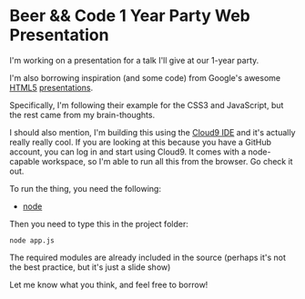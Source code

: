 # Beer && Code 1 Year Party Web Presentation

I'm working on a presentation for a talk I'll give at our 1-year party.

I'm also borrowing inspiration (and some code) from Google's awesome [HTML5](http://slides.html5rocks.com) 
[presentations](http://html5slides.googlecode.com/svn/trunk/template/index.html).

Specifically, I'm following their example for the CSS3 and JavaScript, but the
rest came from my brain-thoughts.

I should also mention, I'm building this using the [Cloud9 IDE](http://cloud9ide.com/) and it's actually 
really really cool. If you are looking at this because you have a GitHub account, you can log in and start using Cloud9. It comes with a node-capable workspace, so I'm able to run all this from the browser. Go check it out.

To run the thing, you need the following:

* [node](http://nodejs.org)

Then you need to type this in the project folder:

    node app.js

The required modules are already included in the source (perhaps it's not the best practice, but it's just a slide show)
    
Let me know what you think, and feel free to borrow!
